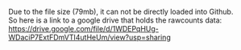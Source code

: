 Due to the file size (79mb), it can not be directly loaded into Github.  
So here is a link to a google drive that holds the rawcounts data:  
https://drive.google.com/file/d/1WDEPqHUg-WDaciP7ExtFDmVTI4utHeUm/view?usp=sharing

